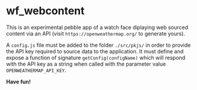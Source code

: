 # wf_webcontent

This is an experimental pebble app of a watch face diplaying web sourced content via an API (visit `https://openweathermap.org/` to generate yours).

A `config.js` file must be added to the folder `./src/pkjs/` in order to provide the API key required to source data to the application. It must define and expose a function of signature `getConfig(configName)` which will respond with the API key as a string when called with the parameter value `OPENWEATHERMAP_API_KEY`.

**Have fun!**
